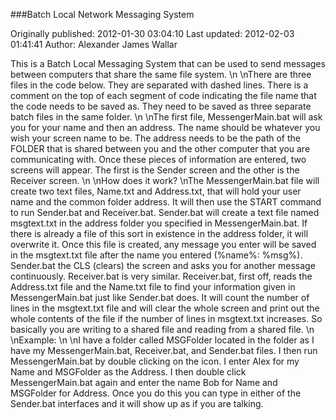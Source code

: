 ###Batch Local Network Messaging System 

Originally published: 2012-01-30 03:04:10
Last updated: 2012-02-03 01:41:41
Author: Alexander James Wallar

This is a Batch Local Messaging System that can be used to send messages between computers that share the same file system.\n\nThere are three files in the code below. They are separated with dashed lines. There is a comment on the top of each segment of code indicating the file name that the code needs to be saved as. They need to be saved as three separate batch files in the same folder. \n\nThe first file, MessengerMain.bat will ask you for your name and then an address. The name should be whatever you wish your screen name to be. The address needs to be the path of the FOLDER that is shared between you and the other computer that you are communicating with. Once these pieces of information are entered, two screens will appear. The first is the Sender screen and the other is the Receiver screen. \n\nHow does it work?\nThe MessengerMain.bat file will create two text files, Name.txt and Address.txt, that will hold your user name and the common folder address. It will then use the START command to run Sender.bat and Receiver.bat. Sender.bat will create a text file named msgtext.txt in the address folder you specified in MessengerMain.bat. If there is already a file of this sort in existence in the address folder, it will overwrite it. Once this file is created, any message you enter will be saved in the msgtext.txt file after the name you entered (%name%: %msg%). Sender.bat the CLS (clears) the screen and asks you for another message continuously. Receiver.bat is very similar. Receiver.bat, first off, reads the Address.txt file and the Name.txt file to find your information given in MessengerMain.bat just like Sender.bat does. It will count the number of lines in the msgtext.txt file and will clear the whole screen and print out the whole contents of the file if the number of lines in msgtext.txt increases. So basically you are writing to a shared file and reading from a shared file. \n\nExample:\n\nI have a folder called MSGFolder located in the folder as I have my MessengerMain.bat, Receiver.bat, and Sender.bat files. I then run MessengerMain.bat by double clicking on the icon. I enter Alex for my Name and MSGFolder as the Address. I then double click MessengerMain.bat again and enter the name Bob for Name and MSGFolder for Address. Once you do this you can type in either of the Sender.bat interfaces and it will show up as if you are talking.  